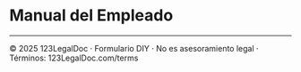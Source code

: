 # Manual del Empleado

---

© 2025 123LegalDoc · Formulario DIY · No es asesoramiento legal · Términos: 123LegalDoc.com/terms

